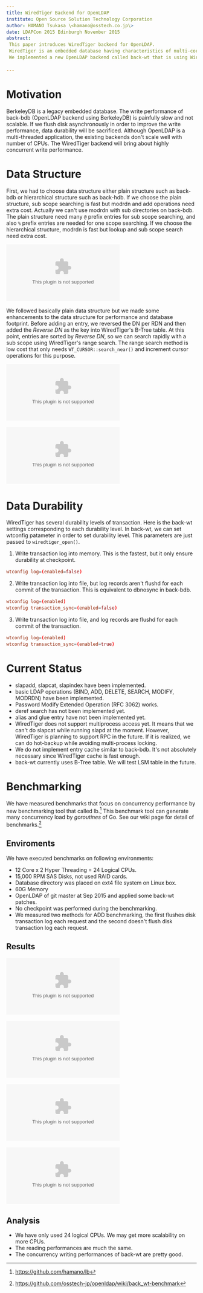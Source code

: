 ```yaml
---
title: WiredTiger Backend for OpenLDAP
institute: Open Source Solution Technology Corporation
author: HAMANO Tsukasa \<hamano@osstech.co.jp\>
date: LDAPCon 2015 Edinburgh November 2015
abstract:
 This paper introduces WiredTiger backend for OpenLDAP.
 WiredTiger is an embedded database having characteristics of multi-core scalability and lock-free algorithms.
 We implemented a new OpenLDAP backend called back-wt that is using WiredTiger database and then measured the performance.

---
```


# Motivation
BerkeleyDB is a legacy embedded database.
The write performance of back-bdb (OpenLDAP backend using BerkeleyDB) is painfully slow and not scalable.
If we flush disk asynchronously in order to improve the write performance, data durability will be sacrificed.
Although OpenLDAP is a multi-threaded application, the existing backends don't scale well with number of CPUs.
The WiredTiger backend will bring about highly concurrent write performance.

# Data Structure
First, we had to choose data structure either plain structure such as back-bdb or hierarchical structure such as back-hdb.
If we choose the plain structure, sub scope searching is fast but modrdn and add operations need extra cost. Actually we can't use modrdn with sub directories on back-bdb.
The plain structure need many `@` prefix entries for sub scope searching, and also `%` prefix entries are needed for one scope searching.
If we choose the hierarchical structure, modrdn is fast but lookup and sub scope search need extra cost.

![Plain structure vs Hierarchical structure](figure/plain_vs_hierarchical.eps)

We followed basically plain data structure but we made some enhancements to the data structure for performance and database footprint.
Before adding an entry, we reversed the DN per RDN and then added the *Reverse DN* as the key into WiredTiger's B-Tree table.
At this point, entries are sorted by *Reverse DN*, so we can search rapidly with a sub scope using WiredTiger's range search.
The range search method is low cost that only needs `WT_CURSOR::search_near()` and increment cursor operations for this purpose.

![Making Reverse DN](figure/reverse_dn.eps)

![back-wt data structure](figure/back-wt_data_structure.eps)

# Data Durability
WiredTiger has several durability levels of transaction.
Here is the back-wt settings corresponding to each durability level.
In back-wt, we can set wtconfig patameter in order to set durability level.
This parameters are just passed to `wiredtiger_open()`.

1. Write transaction log into memory. This is the fastest, but it only ensure durability at checkpoint.

~~~ {caption="slapd.conf for in-memory transaction log"}
wtconfig log=(enabled=false)
~~~

2. Write transaction log into file, but log records aren't flushd for each commit of the transaction. This is equivalent to dbnosync in back-bdb.

~~~ {caption="slapd.conf for writing transaction log without sync"}
wtconfig log=(enabled)
wtconfig transaction_sync=(enabled=false)
~~~

3. Write transaction log into file, and log records are flushd for each commit of the transaction.

~~~ {caption="slapd.conf for writing transaction log with sync"}
wtconfig log=(enabled)
wtconfig transaction_sync=(enabled=true)
~~~

# Current Status

 * slapadd, slapcat, slapindex have been implemented.
 * basic LDAP operations (BIND, ADD, DELETE, SEARCH, MODIFY, MODRDN) have been implemented.
 * Password Modify Extended Operation (RFC 3062) works.
 * deref search has not been implemented yet.
 * alias and glue entry have not been implemented yet.
 * WiredTiger does not support multiprocess access yet.
 It means that we can't do slapcat while running slapd at the moment.
 However, WiredTiger is planning to support RPC in the future.
 If it is realized, we can do hot-backup while avoiding multi-process locking.
 * We do not implement entry cache similar to back-bdb.
 It's not absolutely necessary since WiredTiger cache is fast enough.
 * back-wt currently uses B-Tree table. We will test LSM table in the future.

# Benchmarking
We have measured benchmarks that focus on concurrency performance by new benchmarking tool that called lb.[^lb]
This benchmark tool can generate many concurrency load by *goroutines* of Go.
See our wiki page for detail of benchmarks.[^benchmark_result]

## Enviroments

We have executed benchmarks on following environments:

- 12 Core x 2 Hyper Threading = 24 Logical CPUs.
- 15,000 RPM SAS Disks, not used RAID cards.
- Database directory was placed on ext4 file system on Linux box.
- 60G Memory
- OpenLDAP of git master at Sep 2015 and applied some back-wt patches.
- No checkpoint was performed during the benchmarking.
- We measured two methods for ADD benchmarking, the first flushes disk transaction log each request and the second doesn't flush disk transaction log each request.

## Results

![LDAP ADD Rate (sync txn log)](benchmark/add_sync.eps)

![LDAP ADD Rate (nosync txn log)](benchmark/add_nosync.eps)

![LDAP BIND Rate](benchmark/bind.eps)

![LDAP SEARCH Rate](benchmark/search.eps)

[^lb]: <https://github.com/hamano/lb>
[^benchmark_result]: <https://github.com/osstech-jp/openldap/wiki/back_wt-benchmark>

## Analysis
 * We have only used 24 logical CPUs. We may get more scalability on more CPUs.
 * The reading performances are much the same.
 * The concurrency writing performances of back-wt are pretty good.
